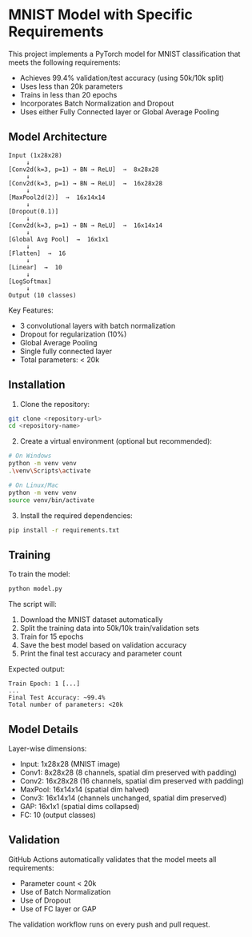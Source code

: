 # MNIST Model with Specific Requirements

This project implements a PyTorch model for MNIST classification that meets the following requirements:

- Achieves 99.4% validation/test accuracy (using 50k/10k split)
- Uses less than 20k parameters
- Trains in less than 20 epochs
- Incorporates Batch Normalization and Dropout
- Uses either Fully Connected layer or Global Average Pooling

## Model Architecture

```
Input (1x28x28)
     ↓
[Conv2d(k=3, p=1) → BN → ReLU]  →  8x28x28
     ↓
[Conv2d(k=3, p=1) → BN → ReLU]  →  16x28x28
     ↓
[MaxPool2d(2)]  →  16x14x14
     ↓
[Dropout(0.1)]
     ↓
[Conv2d(k=3, p=1) → BN → ReLU]  →  16x14x14
     ↓
[Global Avg Pool]  →  16x1x1
     ↓
[Flatten]  →  16
     ↓
[Linear]  →  10
     ↓
[LogSoftmax]
     ↓
Output (10 classes)
```

Key Features:
- 3 convolutional layers with batch normalization
- Dropout for regularization (10%)
- Global Average Pooling
- Single fully connected layer
- Total parameters: < 20k

## Installation

1. Clone the repository:
```bash
git clone <repository-url>
cd <repository-name>
```

2. Create a virtual environment (optional but recommended):
```bash
# On Windows
python -m venv venv
.\venv\Scripts\activate

# On Linux/Mac
python -m venv venv
source venv/bin/activate
```

3. Install the required dependencies:
```bash
pip install -r requirements.txt
```

## Training

To train the model:

```bash
python model.py
```

The script will:
1. Download the MNIST dataset automatically
2. Split the training data into 50k/10k train/validation sets
3. Train for 15 epochs
4. Save the best model based on validation accuracy
5. Print the final test accuracy and parameter count

Expected output:
```
Train Epoch: 1 [...]
...
Final Test Accuracy: ~99.4%
Total number of parameters: <20k
```

## Model Details

Layer-wise dimensions:
- Input: 1x28x28 (MNIST image)
- Conv1: 8x28x28 (8 channels, spatial dim preserved with padding)
- Conv2: 16x28x28 (16 channels, spatial dim preserved with padding)
- MaxPool: 16x14x14 (spatial dim halved)
- Conv3: 16x14x14 (channels unchanged, spatial dim preserved)
- GAP: 16x1x1 (spatial dims collapsed)
- FC: 10 (output classes)

## Validation

GitHub Actions automatically validates that the model meets all requirements:
- Parameter count < 20k
- Use of Batch Normalization
- Use of Dropout
- Use of FC layer or GAP

The validation workflow runs on every push and pull request. 